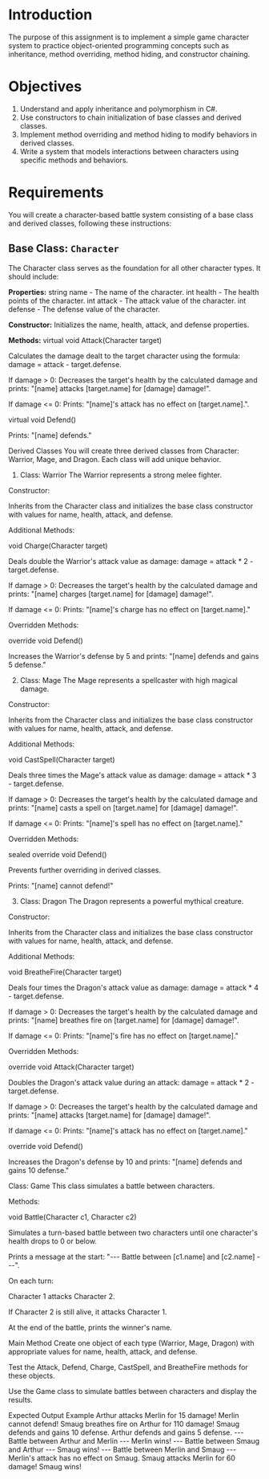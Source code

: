 # Introduction
The purpose of this assignment is to implement a simple game character system to practice object-oriented programming concepts such as inheritance, method overriding, method hiding, and constructor chaining.

# Objectives
1. Understand and apply inheritance and polymorphism in C#.
2. Use constructors to chain initialization of base classes and derived classes.
3. Implement method overriding and method hiding to modify behaviors in derived classes.
4. Write a system that models interactions between characters using specific methods and behaviors.

# Requirements
You will create a character-based battle system consisting of a base class and derived classes, following these instructions:

## Base Class: `Character`
The Character class serves as the foundation for all other character types. It should include:

**Properties:**
string name - The name of the character.
int health - The health points of the character.
int attack - The attack value of the character.
int defense - The defense value of the character.

**Constructor:**
Initializes the name, health, attack, and defense properties.

**Methods:**
virtual void Attack(Character target)

Calculates the damage dealt to the target character using the formula:
damage = attack - target.defense.

If damage > 0: Decreases the target's health by the calculated damage and prints:
"[name] attacks [target.name] for [damage] damage!".

If damage <= 0: Prints:
"[name]'s attack has no effect on [target.name].".

virtual void Defend()

Prints:
"[name] defends."



Derived Classes
You will create three derived classes from Character: Warrior, Mage, and Dragon. Each class will add unique behavior.

1. Class: Warrior
The Warrior represents a strong melee fighter.

Constructor:

Inherits from the Character class and initializes the base class constructor with values for name, health, attack, and defense.

Additional Methods:

void Charge(Character target)

Deals double the Warrior's attack value as damage:
damage = attack * 2 - target.defense.

If damage > 0: Decreases the target's health by the calculated damage and prints:
"[name] charges [target.name] for [damage] damage!".

If damage <= 0: Prints:
"[name]'s charge has no effect on [target.name]."

Overridden Methods:

override void Defend()

Increases the Warrior's defense by 5 and prints:
"[name] defends and gains 5 defense."



2. Class: Mage
The Mage represents a spellcaster with high magical damage.

Constructor:

Inherits from the Character class and initializes the base class constructor with values for name, health, attack, and defense.

Additional Methods:

void CastSpell(Character target)

Deals three times the Mage's attack value as damage:
damage = attack * 3 - target.defense.

If damage > 0: Decreases the target's health by the calculated damage and prints:
"[name] casts a spell on [target.name] for [damage] damage!".

If damage <= 0: Prints:
"[name]'s spell has no effect on [target.name]."

Overridden Methods:

sealed override void Defend()

Prevents further overriding in derived classes.

Prints:
"[name] cannot defend!"



3. Class: Dragon
The Dragon represents a powerful mythical creature.

Constructor:

Inherits from the Character class and initializes the base class constructor with values for name, health, attack, and defense.

Additional Methods:

void BreatheFire(Character target)

Deals four times the Dragon's attack value as damage:
damage = attack * 4 - target.defense.

If damage > 0: Decreases the target's health by the calculated damage and prints:
"[name] breathes fire on [target.name] for [damage] damage!".

If damage <= 0: Prints:
"[name]'s fire has no effect on [target.name]."

Overridden Methods:

override void Attack(Character target)

Doubles the Dragon's attack value during an attack:
damage = attack * 2 - target.defense.

If damage > 0: Decreases the target's health by the calculated damage and prints:
"[name] attacks [target.name] for [damage] damage!".

If damage <= 0: Prints:
"[name]'s attack has no effect on [target.name]."

override void Defend()

Increases the Dragon's defense by 10 and prints:
"[name] defends and gains 10 defense."



Class: Game
This class simulates a battle between characters.

Methods:

void Battle(Character c1, Character c2)

Simulates a turn-based battle between two characters until one character's health drops to 0 or below.

Prints a message at the start:
"--- Battle between [c1.name] and [c2.name] ---".

On each turn:

Character 1 attacks Character 2.

If Character 2 is still alive, it attacks Character 1.

At the end of the battle, prints the winner's name.



Main Method
Create one object of each type (Warrior, Mage, Dragon) with appropriate values for name, health, attack, and defense.

Test the Attack, Defend, Charge, CastSpell, and BreatheFire methods for these objects.

Use the Game class to simulate battles between characters and display the results.



Expected Output Example
Arthur attacks Merlin for 15 damage!
Merlin cannot defend!
Smaug breathes fire on Arthur for 110 damage!
Smaug defends and gains 10 defense.
Arthur defends and gains 5 defense.
--- Battle between Arthur and Merlin ---
Merlin wins!
--- Battle between Smaug and Arthur ---
Smaug wins!
--- Battle between Merlin and Smaug ---
Merlin's attack has no effect on Smaug.
Smaug attacks Merlin for 60 damage!
Smaug wins!
